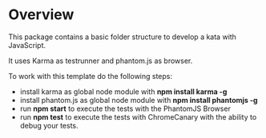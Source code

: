 # Overview

This package contains a basic folder structure to develop a kata with JavaScript.

It uses Karma as testrunner and phantom.js as browser.

To work with this template do the following steps:

* install karma as global node module with **npm install karma -g**
* install phantom.js as global node module with **npm install phantomjs -g**
* run **npm start** to execute the tests with the PhantomJS Browser
* run **npm test** to execute the tests with ChromeCanary with the ability to debug your tests.
